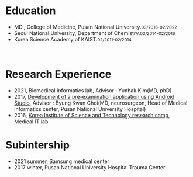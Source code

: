 # Education
- MD., College of Medicine, Pusan National University.<small>03/2016-02/2022</small>
- Seoul National University, Department of Chemistry.<small>03/2014-02/2016</small>
- Korea Science Academy of KAIST.<small>02/2011-02/2014</small>


<br/> 

# Research Experience
- 2021, Biomedical Informatics lab, Advisor : Yunhak Kim(MD, phD)
- 2017, [Development of a pre-examination application using Android Studio](https://drive.google.com/drive/folders/18wyAMPNMd-rziIREeDZeODM8eHlCBbYA?usp=share_link), Advisor : Byung Kwan Choi(MD, neurosurgeon, Head of Medical informatics center, Pusan National University Hospital) 
- 2016, [Korea Institute of Science and Technology research camp](https://drive.google.com/drive/folders/1JUk0RJM207t5isWvrRRrM1kfe0bWJ50z?usp=share_link), Medical IT lab

# Subintership
- 2021 summer, Samsung medical center
- 2017 winter, Pusan National University Hospital Trauma Center

